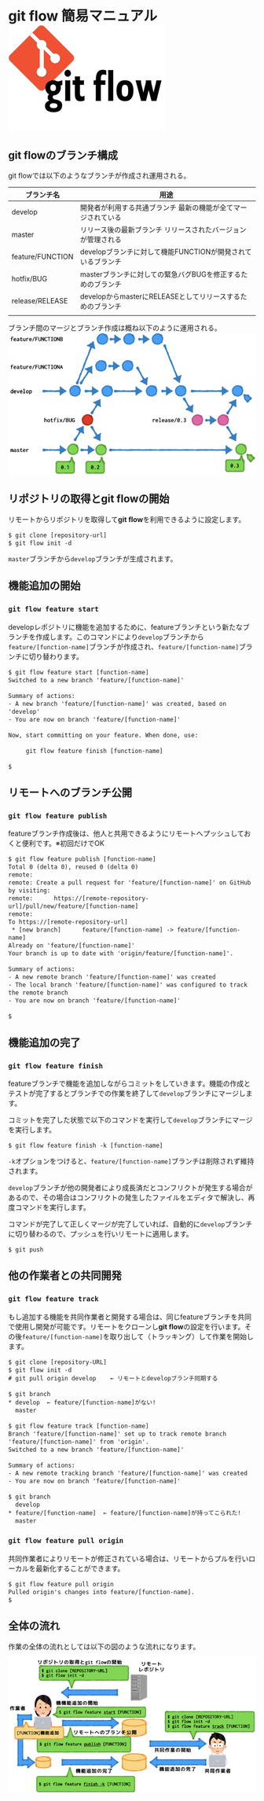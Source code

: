 # git flow 簡易マニュアル  ![](git-flow-logo.png)


## git flowのブランチ構成
git flowでは以下のようなブランチが作成され運用される。

| ブランチ名       | 用途                                                            |
|------------------|-----------------------------------------------------------------|
| develop          | 開発者が利用する共通ブランチ 最新の機能が全てマージされている   |
| master           | リリース後の最新ブランチ リリースされたバージョンが管理される   | 
| feature/FUNCTION | developブランチに対して機能FUNCTIONが開発されているブランチ     |
| hotfix/BUG       | masterブランチに対しての緊急バグBUGを修正するためのブランチ     |
| release/RELEASE  | developからmasterにRELEASEとしてリリースするためのブランチ      |
|                  |                                                                 |


ブランチ間のマージとブランチ作成は概ね以下のように運用される。
![](img/git-flow-overview.png)


## リポジトリの取得とgit flowの開始
リモートからリポジトリを取得して**git flow**を利用できるように設定します。

```
$ git clone [repository-url]
$ git flow init -d
```

`master`ブランチから`develop`ブランチが生成されます。


## 機能追加の開始
### `git flow feature start`
developレポジトリに機能を追加するために、featureブランチという新たなブランチを作成します。このコマンドにより`develop`ブランチから`feature/[function-name]`ブランチが作成され、`feature/[function-name]`ブランチに切り替わります。

```
$ git flow feature start [function-name]
Switched to a new branch 'feature/[function-name]'

Summary of actions:
- A new branch 'feature/[function-name]' was created, based on 'develop'
- You are now on branch 'feature/[function-name]'

Now, start committing on your feature. When done, use:

     git flow feature finish [function-name]

$ 
```


## リモートへのブランチ公開
### `git flow feature publish`
featureブランチ作成後は、他人と共用できるようにリモートへプッシュしておくと便利です。※初回だけでOK

```
$ git flow feature publish [function-name]
Total 0 (delta 0), reused 0 (delta 0)
remote: 
remote: Create a pull request for 'feature/[function-name]' on GitHub by visiting:
remote:      https://[remote-repository-url]/pull/new/feature/[function-name]
remote: 
To https://[remote-repository-url]
 * [new branch]      feature/[function-name] -> feature/[function-name]
Already on 'feature/[function-name]'
Your branch is up to date with 'origin/feature/[function-name]'.

Summary of actions:
- A new remote branch 'feature/[function-name]' was created
- The local branch 'feature/[function-name]' was configured to track the remote branch
- You are now on branch 'feature/[function-name]'

$ 
```

## 機能追加の完了
### `git flow feature finish`
featureブランチで機能を追加しながらコミットをしていきます。機能の作成とテストが完了するとブランチでの作業を終了して`develop`ブランチにマージします。

コミットを完了した状態で以下のコマンドを実行して`develop`ブランチにマージを実行します。
```
$ git flow feature finish -k [function-name]
```
`-k`オプションをつけると、`feature/[function-name]`ブランチは削除されず維持されます。


`develop`ブランチが他の開発者により成長済だとコンフリクトが発生する場合があるので、その場合はコンフリクトの発生したファイルをエディタで解決し、再度コマンドを実行します。

コマンドが完了して正しくマージが完了していれば、自動的に`develop`ブランチに切り替わるので、プッシュを行いリモートに適用します。
```
$ git push
```


## 他の作業者との共同開発
### `git flow feature track`
もし追加する機能を共同作業者と開発する場合は、同じfeatureブランチを共同で使用し開発が可能です。リモートをクローンし**git flow**の設定を行います。その後`feature/[function-name]`を取り出して（トラッキング）して作業を開始します。

```
$ git clone [repository-URL]
$ git flow init -d
# git pull origin develop    ← リモートとdevelopブランチ同期する

$ git branch
* develop  ← feature/[function-name]がない!
  master
  
$ git flow feature track [function-name]
Branch 'feature/[function-name]' set up to track remote branch 'feature/[function-name]' from 'origin'.
Switched to a new branch 'feature/[function-name]'

Summary of actions:
- A new remote tracking branch 'feature/[function-name]' was created
- You are now on branch 'feature/[function-name]'

$ git branch
  develop
* feature/[function-name]  ← feature/[function-name]が持ってこられた!
  master
```

### `git flow feature pull origin`
共同作業者によりリモートが修正されている場合は、リモートからプルを行いローカルを最新化することができます。

```
$ git flow feature pull origin
Pulled origin's changes into feature/[function-name].
$ 
```


## 全体の流れ
作業の全体の流れとしては以下の図のような流れになります。

![](img/git-flow-op-flow.png)
